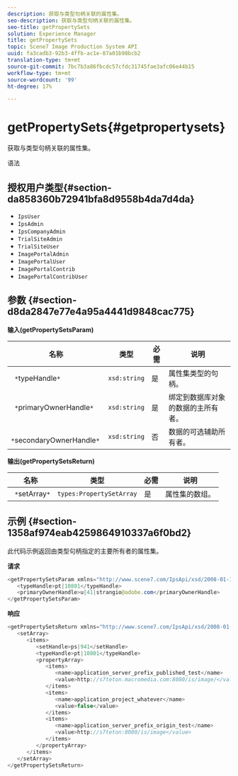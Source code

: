 ```yaml
---
description: 获取与类型句柄关联的属性集。
seo-description: 获取与类型句柄关联的属性集。
seo-title: getPropertySets
solution: Experience Manager
title: getPropertySets
topic: Scene7 Image Production System API
uuid: fa3cadb3-92b3-4ffb-ac1e-87a01b98bcb2
translation-type: tm+mt
source-git-commit: 7bc7b3a86fbcdc57cfdc31745fae3afc06e44b15
workflow-type: tm+mt
source-wordcount: '99'
ht-degree: 17%

---
```



# getPropertySets{#getpropertysets}

获取与类型句柄关联的属性集。

语法

## 授权用户类型{#section-da858360b72941bfa8d9558b4da7d4da}

* `IpsUser`
* `IpsAdmin`
* `IpsCompanyAdmin`
* `TrialSiteAdmin`
* `TrialSiteUser`
* `ImagePortalAdmin`
* `ImagePortalUser`
* `ImagePortalContrib`
* `ImagePortalContribUser`

## 参数 {#section-d8da2847e77e4a95a4441d9848cac775}

**输入(getPropertySetsParam)**

| 名称 | 类型 | 必需 | 说明 |
|---|---|---|---|
| ` *`typeHandle`*` | `xsd:string` | 是 | 属性集类型的句柄。 |
| ` *`primaryOwnerHandle`*` | `xsd:string` | 是 | 绑定到数据库对象的数据的主所有者。 |
| ` *`secondaryOwnerHandle`*` | `xsd:string` | 否 | 数据的可选辅助所有者。 |

**输出(getPropertySetsReturn)**

| 名称 | 类型 | 必需 | 说明 |
|---|---|---|---|
| ` *`setArray`*` | `types:PropertySetArray` | 是 | 属性集的数组。 |

## 示例 {#section-1358af974eab4259864910337a6f0bd2}

此代码示例返回由类型句柄指定的主要所有者的属性集。

**请求**

```java
<getPropertySetsParam xmlns="http://www.scene7.com/IpsApi/xsd/2008-01-15">
   <typeHandle>pt|10801</typeHandle>
   <primaryOwnerHandle>u|41|strangio@adobe.com</primaryOwnerHandle>
</getPropertySetsParam>
```

**响应**

```java
<getPropertySetsReturn xmlns="http://www.scene7.com/IpsApi/xsd/2008-01-15">
   <setArray>
      <items>
         <setHandle>ps|941</setHandle>
         <typeHandle>pt|10801</typeHandle>
         <propertyArray>
            <items>
               <name>application_server_prefix_published_test</name>
               <value>http://s7teton.macromedia.com:8080/is/image/</value>
            </items>
            <items>
               <name>application_project_whatever</name>
               <value>false</value>
            </items>
            <items>
               <name>application_server_prefix_origin_test</name>
               <value>http://s7teton:8080/is/image</value>
            </items>
         </propertyArray>
      </items>
   </setArray>
</getPropertySetsReturn>
```

